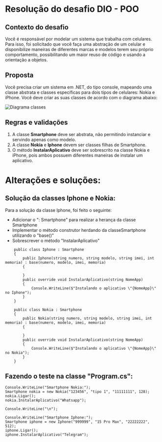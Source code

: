 # Resolução do desafio DIO - POO

## Contexto do desafio
Você é responsável por modelar um sistema que trabalha com celulares. Para isso, foi solicitado que você faça uma abstração de um celular e disponibilize maneiras de diferentes marcas e modelos terem seu próprio comportamento, possibilitando um maior reuso de código e usando a orientação a objetos.

## Proposta
Você precisa criar um sistema em .NET, do tipo console, mapeando uma classe abstrata e classes específicas para dois tipos de celulares: Nokia e iPhone. 
Você deve criar as suas classes de acordo com o diagrama abaixo:

![Diagrama classes](Imagens/diagrama.png)

## Regras e validações
1. A classe **Smartphone** deve ser abstrata, não permitindo instanciar e servindo apenas como modelo.
2. A classe **Nokia** e **Iphone** devem ser classes filhas de Smartphone.
3. O método **InstalarAplicativo** deve ser sobrescrito na classe Nokia e iPhone, pois ambos possuem diferentes maneiras de instalar um aplicativo.

# Alterações e soluções:
## Solução da classes Iphone e Nokia:
Para a solução da classe Iphone, foi feito o seguinte:
- Adicionar o ": Smartphone" para realizar a herança da classe Smartphone
- Implementar o método construtor herdando da classeSmartphone utilizando o "base()"
- Sobrescrever o método "InstalarAplicativo"

```
    public class Iphone : Smartphone
    {
        public Iphone(string numero, string modelo, string imei, int memoria) : base(numero, modelo, imei, memoria)
        {

        }
        public override void InstalarAplicativo(string NomeApp)
        {
            Console.WriteLine($"Instalando o aplicativo \"{NomeApp}\" no Iphone");
        }
    }

```

```
    public class Nokia : Smartphone
    {
        public Nokia(string numero, string modelo, string imei, int memoria) : base(numero, modelo, imei, memoria)
        {

        }
        public override void InstalarAplicativo(string NomeApp)
        {
            Console.WriteLine($"Instalando o aplicativo \"{NomeApp}\" no Nokia");
        }
    }
```

## Fazendo o teste na classe "Program.cs":

```
Console.WriteLine("Smartphone Nokia:");
Smartphone nokia = new Nokia("123456", "tipo 1", "11111111", 128);
nokia.Ligar();
nokia.InstalarAplicativo("Whatsapp");

Console.WriteLine("\n");

Console.WriteLine("Smartphone Iphone:");
Smartphone iphone = new Iphone("999999", "15 Pro Max", "22222222", 512);
iphone.Ligar();
iphone.InstalarAplicativo("Telegram");
```
